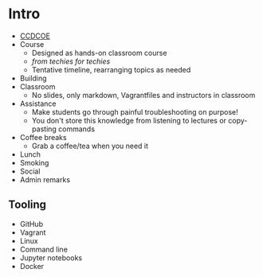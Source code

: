 # Intro

* [CCDCOE](https://www.youtube.com/watch?v=afu7r7G2res&ab_channel=natoccdcoe)
* Course
  * Designed as hands-on classroom course
  * *from techies for techies*
  * Tentative timeline, rearranging topics as needed
* Building
* Classroom
  * No slides, only markdown, Vagrantfiles and instructors in classroom
* Assistance
  * Make students go through painful troubleshooting on purpose!
  * You don't store this knowledge from listening to lectures or copy-pasting commands
* Coffee breaks
  * Grab a coffee/tea when you need it
* Lunch
* Smoking
* Social
* Admin remarks

## Tooling

* GitHub
* Vagrant
* Linux
* Command line
* Jupyter notebooks
* Docker
